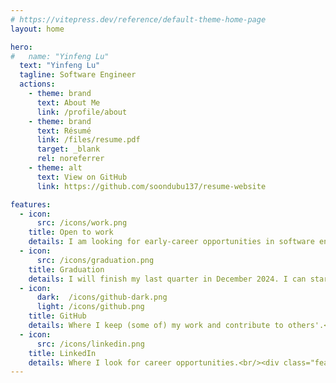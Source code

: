 ```yaml
---
# https://vitepress.dev/reference/default-theme-home-page
layout: home

hero:
#   name: "Yinfeng Lu"
  text: "Yinfeng Lu"
  tagline: Software Engineer
  actions:
    - theme: brand
      text: About Me
      link: /profile/about
    - theme: brand
      text: Résumé
      link: /files/resume.pdf
      target: _blank
      rel: noreferrer
    - theme: alt
      text: View on GitHub
      link: https://github.com/soondubu137/resume-website

features:
  - icon:
      src: /icons/work.png
    title: Open to work
    details: I am looking for early-career opportunities in software engineering.
  - icon:
      src: /icons/graduation.png
    title: Graduation
    details: I will finish my last quarter in December 2024. I can start employment in early 2025.
  - icon:
      dark:  /icons/github-dark.png
      light: /icons/github.png
    title: GitHub
    details: Where I keep (some of) my work and contribute to others'.<br/><div class="feature-link"><a href="https://github.com/soondubu137">Visit &rarr;</a></div>
  - icon:
      src: /icons/linkedin.png
    title: LinkedIn
    details: Where I look for career opportunities.<br/><div class="feature-link"><a href="https://www.linkedin.com/in/yinfeng-lu/">Visit &rarr;</a></div>
---
```



